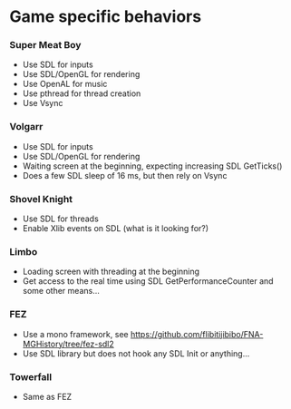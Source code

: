 # Game specific behaviors

### Super Meat Boy

- Use SDL for inputs
- Use SDL/OpenGL for rendering
- Use OpenAL for music
- Use pthread for thread creation
- Use Vsync

### Volgarr

- Use SDL for inputs
- Use SDL/OpenGL for rendering
- Waiting screen at the beginning, expecting increasing SDL GetTicks()
- Does a few SDL sleep of 16 ms, but then rely on Vsync

### Shovel Knight

- Use SDL for threads
- Enable Xlib events on SDL (what is it looking for?)

### Limbo

- Loading screen with threading at the beginning
- Get access to the real time using SDL GetPerformanceCounter and some other means...

### FEZ

- Use a mono framework, see https://github.com/flibitijibibo/FNA-MGHistory/tree/fez-sdl2
- Use SDL library but does not hook any SDL Init or anything...

### Towerfall

- Same as FEZ


